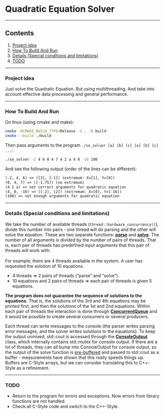 # Quadratic Equation Solver

---

## Contents
1. [Project idea](#project-idea)
2. [How To Build And Run](#how-to-build-and-run)
3. [Details (Special conditions and limitations)](#details-special-conditions-and-limitations)
4. [TODO](#todo)

---

### Project idea
Just solve the Quadratic Equation. But using multithreading. And take into account effective data processing and general performance.

---

### How To Build And Run
On linux (using cmake and make):
```bash
cmake -DCMAKE_BUILD_TYPE=Release -S . -B build
cmake --build ./build
```
Then pass arguments to the program `./so_solver [a] [b] [c] [a] [b] [c] ...`:
```bash
./se_solver -2 4 6 0 4 7 4 2 a 4 0 -16 100
```
And see the following output (order of the lines can be different):
```txt
(-2, 4, 6) => ([3], [-1]) (extremum: X=[1], Y=[8])
(0, 4, 7) => ([-1.75]) (no extremum)
(4 2 a) => not correct arguments for quadratic equation
(4, 0, -16) => ([-2], [2]) (extremum: X=[0], Y=[-16])
(100) => not enough arguments for quadratic equation
```

---

### Details (Special conditions and limitations)
We take the number of available threads (`thread::hardware_concurrency()`), divide this number into pairs - one thread will do parsing and the other will solve the equation. These are two separate functions: [**parse**](./src/SolvingManager.cpp?plain=1#L23) and [**solve**](./src/SolvingManager.cpp?plain=1#L73).
The number of all arguments is divided by the number of pairs of threads. That is, each pair of threads has predefined input arguments that this pair of threads will work with.<br/><br/>
For example, there are 4 threads available in the system. A user has requested the solution of 10 equations.
- 4 threads => 2 pairs of threads (“parse” and “solve”).
- 10 equations and 2 pairs of threads => each pair of threads is given 5 equations.

**The program does not guarantee the sequence of solutions to the equations.** That is, the solutions of the 3rd and 4th equations may be printed first, and then the solutions of the 1st and 2nd equations.
Within each pair of threads the interaction is done through [**ConcurrentQueue**](./src/ConcurrentQueue.hpp) and it would be possible to create several consumers or several producers.

Each thread can write messages to the console (the parser writes parsing error messages, and the solver writes solutions to the equations). To keep the output unmixed, std::cout is accessed through the [**ConsoleOutput**](./src/ConsoleOutput.hpp) class, which internally contains std::mutex for console output. If there are a lot of threads, they can all bump into ConsoleOutput for console output, so the output of the solve function is [pre-buffered](./src/SolvingManager.cpp?plain=1#L78) and passed to std::cout as a buffer - measurements have shown that this really speeds things up. Buffers are C-Style arrays, but we can consider translating this to C++-Style as a refinement.

---

### TODO
- Return to the program for errors and exceptions. Now errors from library functions are not handled.
- Check all C-Style code and switch to the C++-Style.